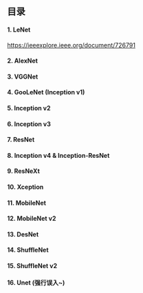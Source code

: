 ## 目录

#### 1. LeNet
https://ieeexplore.ieee.org/document/726791
#### 2. AlexNet
#### 3. VGGNet
#### 4. GooLeNet (Inception v1)
#### 5. Inception v2
#### 6. Inception v3
#### 7. ResNet
#### 8. Inception v4 & Inception-ResNet
#### 9. ResNeXt
#### 10. Xception
#### 11. MobileNet
#### 12. MobileNet v2
#### 13. DesNet
#### 14. ShuffleNet
#### 15. ShuffleNet v2
#### 16. Unet (强行误入~)
